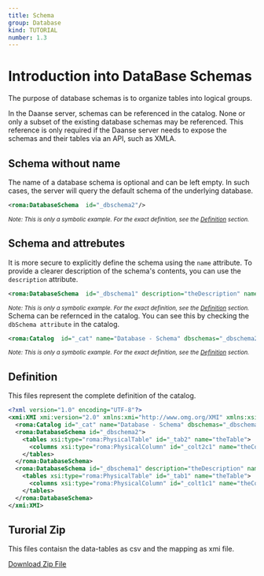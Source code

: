 ```yaml
---
title: Schema
group: Database
kind: TUTORIAL
number: 1.3
---
```

# Introduction into DataBase Schemas

The purpose of database schemas is to organize tables into logical groups.

In the Daanse server, schemas can be referenced in the catalog. None or only a subset of the existing database schemas may be referenced. This reference is only required if the Daanse server needs to expose the schemas and their tables via an API, such as XMLA.


## Schema without name

The name of a database schema is optional and can be left empty. In such cases, the server will query the default schema of the underlying database.


```xml
<roma:DatabaseSchema  id="_dbschema2"/>

```
*<small>Note: This is only a symbolic example. For the exact definition, see the [Definition](#definition) section.</small>*
## Schema and attrebutes

It is more secure to explicitly define the schema using the `name` attribute. To provide a clearer description of the schema's contents, you can use the `description` attribute.


```xml
<roma:DatabaseSchema  id="_dbschema1" description="theDescription" name="foo"/>

```
*<small>Note: This is only a symbolic example. For the exact definition, see the [Definition](#definition) section.</small>*
Schema can be refernced in the catalog. You can see this by checking the `dbSchema attribute` in the catalog.

```xml
<roma:Catalog  id="_cat" name="Database - Schema" dbschemas="_dbschema2 _dbschema1"/>

```
*<small>Note: This is only a symbolic example. For the exact definition, see the [Definition](#definition) section.</small>*

## Definition

This files represent the complete definition of the catalog.

```xml
<?xml version="1.0" encoding="UTF-8"?>
<xmi:XMI xmi:version="2.0" xmlns:xmi="http://www.omg.org/XMI" xmlns:xsi="http://www.w3.org/2001/XMLSchema-instance" xmlns:roma="https://www.daanse.org/spec/org.eclipse.daanse.rolap.mapping">
  <roma:Catalog id="_cat" name="Database - Schema" dbschemas="_dbschema2 _dbschema1"/>
  <roma:DatabaseSchema id="_dbschema2">
    <tables xsi:type="roma:PhysicalTable" id="_tab2" name="theTable">
      <columns xsi:type="roma:PhysicalColumn" id="_colt2c1" name="theColumn"/>
    </tables>
  </roma:DatabaseSchema>
  <roma:DatabaseSchema id="_dbschema1" description="theDescription" name="foo">
    <tables xsi:type="roma:PhysicalTable" id="_tab1" name="theTable">
      <columns xsi:type="roma:PhysicalColumn" id="_colt1c1" name="theColumn"/>
    </tables>
  </roma:DatabaseSchema>
</xmi:XMI>

```



## Turorial Zip
This files contaisn the data-tables as csv and the mapping as xmi file.

<a href="./zip/tutorial.database.schema.zip" download>Download Zip File</a>
